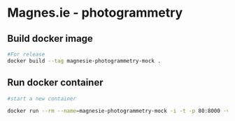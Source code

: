 # Magnes.ie - photogrammetry

## Build docker image
```sh
#For release
docker build --tag magnesie-photogrammetry-mock .
```

## Run docker container
```sh
#start a new container

docker run --rm --name=magnesie-photogrammetry-mock -i -t -p 80:8000 -v ~/dev/magnesie/res:/res magnesie-photogrammetry-mock
```